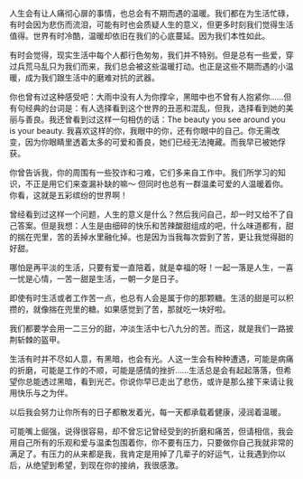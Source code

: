 
人生会有让人痛彻心扉的事情，也总会有不期而遇的温暖。我们都在为生活忙碌，有时会因为悲伤而流泪，可能有时也会质疑人生的意义，但更多时刻我们觉得生活值得。世界有时冷酷，温暖却依旧在我们的心底蔓延。因为我们本性如此。

有时会觉得，现实生活中每个人都行色匆匆，我们并不特别。但是总有一些爱，穿过兵荒马乱只为我们而来，我们总会被这些温暖打动。也正是这些不期而遇的小温暖，成为我们跟生活中的磨难对抗的武器。

你也曾有过这种感受吧：大雨中没有人为你撑伞，黑暗中也不曾有人抱紧你……但有句经典的台词是：有人选择看到这个世界的丑恶和混乱，但我，选择看到她的美丽与善良。我还曾看到过这样一句相仿的话：The beauty you see around you is your beauty. 我喜欢这样的你，我眼中的你，还有你眼中的自己。你无需改变，因为你眼睛里透着太多的可爱和善良，她们已经无法掩藏。而我早已被她俘获。

你曾告诉我，你的周围有一些狡诈和刁难，它们多来自工作中。我们所学习的知识，不正是用它们来查漏补缺的嘛～ 但同时也总有一群温柔可爱的人温暖着你。你看，这就是五彩缤纷的世界啊！

曾经看到过这样一个问题，人生的意义是什么？然后我问自己，却一时又给不了自己答案。但是我想：人生是由细碎的快乐和苦辣酸甜组成的吧，什么味道都有，甜的揣在兜里，苦的丢掉水里融化掉。也是因为当我每次尝到了苦，更让我觉得甜的好甜。

哪怕是再平淡的生活，只要有爱一直陪着，就是幸福的呀！一起一落是人生，一喜一忧是心情，一苦一甜是生活，一朝一夕是日子。

即使有时生活或者工作苦一点，也总有人会是属于你的那颗糖。生活的甜是可以积攒的，就像揣在兜里的糖。如果感觉到了苦，那就吃一块好啦。

我们都要学会用一二三分的甜，冲淡生活中七八九分的苦。而这，就是我们一路披荆斩棘的盔甲。

生活有时并不尽如人意，有黑暗，也会有光。人这一生会有种种遭遇，可能是病痛的折磨，可能是工作的不顺，可能是感情的挫折……生活总是会有起起落落，但希望你总能透过黑暗，看到光芒。你说你早已走出了悲伤，或许是那么接下来请让我用快乐与之为伴。

以后我会努力让你所有的日子都散发着光，每一天都承载着健康，浸润着温暖。

可能嘴上倔强，说得很容易，却不曾忘记曾经受到的折磨和痛苦，但请相信，我会用自己所有的乐观和爱与温柔包围着你，你不要有压力，只要做你自己我就非常的满足了。有压力的从来都是我，我肯定是用掉了几辈子的好运气，让我遇到你以后，从绝望到希望，到现在你的接纳，我很感激。




